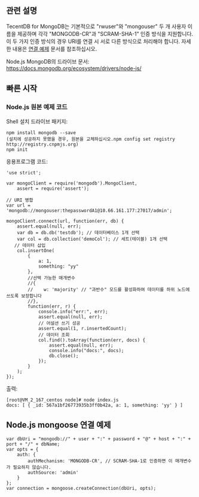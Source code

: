 ## 관련 설명
TecentDB for MongoDB는 기본적으로 "rwuser"와 "mongouser" 두 개 사용자 이름을 제공하며 각각 "MONGODB-CR"과 "SCRAM-SHA-1" 인증 방식을 지원합니다. 이 두 가지 인증 방식의 경우 URI를 연결 시 서로 다른 방식으로 처리해야 합니다. 자세한 내용은 [연결 예제](https://cloud.tencent.com/doc/product/240/3563) 문서를 참조하십시오.

Node.js MongoDB의 드라이브 문서:
https://docs.mongodb.org/ecosystem/drivers/node-js/

## 빠른 시작
### Node.js 원본 예제 코드
Shell 설치 드라이브 패키지:
```
npm install mongodb --save
(설치에 성공하지 못했을 경우, 원본을 교체하십시오.npm config set registry http://registry.cnpmjs.org)
npm init
```
응용프로그램 코드:
```
'use strict';

var mongoClient = require('mongodb').MongoClient,
    assert = require('assert');

// URI 병합
var url = 'mongodb://mongouser:thepasswordA1@10.66.161.177:27017/admin';

mongoClient.connect(url, function(err, db) {
	assert.equal(null, err);
	var db = db.db('testdb'); // 데이터베이스 1개 선택
	var col = db.collection('demoCol'); // 세트(테이블) 1개 선택
   // 데이터 삽입
    col.insertOne(
        {
            a: 1,
            something: "yy"
        },
        //선택 가능한 매개변수
        //{
        //    w: 'majority' // "과반수" 모드를 활성화하여 데이터를 하위 노드에 쓰도록 보장합니다
        //},
        function(err, r) {
            console.info("err:", err);
            assert.equal(null, err);
            // 어설션 쓰기 성공
            assert.equal(1, r.insertedCount);
            // 데이터 조회
            col.find().toArray(function(err, docs) {
                assert.equal(null, err);
                console.info("docs:", docs);
                db.close();
            });
        }
    );
});
```

출력:

```
[root@VM_2_167_centos node]# node index.js
docs: [ { _id: 567a1bf26773935b3ff0b42a, a: 1, something: 'yy' } ]
```

## Node.js mongoose 연결 예제

```
var dbUri = "mongodb://" + user + ":" + password + "@" + host + ":" + port + "/" + dbName;
var opts = {
    auth: {
        authMechanism: 'MONGODB-CR', // SCRAM-SHA-1로 인증하면 이 매개변수가 필요하지 않습니다.
        authSource: 'admin'
    }
};
var connection = mongoose.createConnection(dbUri, opts);
```
